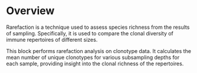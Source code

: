 # Overview

Rarefaction is a technique used to assess species richness from the results of sampling. Specifically, it is used to compare the clonal diversity of immune repertoires of different sizes.

This block performs rarefaction analysis on clonotype data. It calculates the mean number of unique clonotypes for various subsampling depths for each sample, providing insight into the clonal richness of the repertoires.

